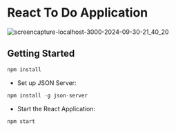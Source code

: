 # React To Do Application

![screencapture-localhost-3000-2024-09-30-21_40_20](https://github.com/user-attachments/assets/7d1b590b-4ed5-404f-9748-3646a42247f4)


## Getting Started

```javascript
npm install
```

-  Set up JSON Server:
```javascript
npm install -g json-server
```

-  Start the React Application:
```javascript
npm start
```

